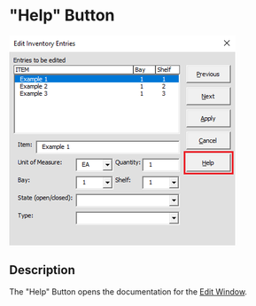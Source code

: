 # "Help" Button

![Alt text](/images/image56.png "Help Button")

## Description

The "Help" Button opens the documentation for the [Edit Window](42_edit_window.md).